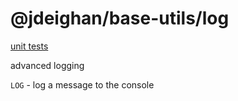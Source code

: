 @jdeighan/base-utils/log
========================

[unit tests](../test/taml.test.coffee)

advanced logging

`LOG` - log a message to the console
